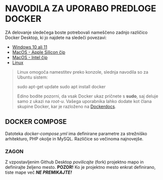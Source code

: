 # NAVODILA ZA UPORABO PREDLOGE DOCKER
ZA delovanje sledečega boste potrebovali nameščeno zadnjo različico Docker Desktop, ki jo najdete na sledeči povezavi:
- [Windows 10 ali 11](https://desktop.docker.com/win/main/amd64/Docker%20Desktop%20Installer.exe?utm_source=docker&utm_medium=webreferral&utm_campaign=dd-smartbutton&utm_location=module)
- [MacOS - Apple Silicon čip](https://desktop.docker.com/mac/main/arm64/Docker.dmg?utm_source=docker&utm_medium=webreferral&utm_campaign=dd-smartbutton&utm_location=module)
- [MacOS - Intel čip](https://desktop.docker.com/mac/main/amd64/Docker.dmg?utm_source=docker&utm_medium=webreferral&utm_campaign=dd-smartbutton&utm_location=module)
- [Linux](https://docs.docker.com/desktop/setup/install/linux/)
>  Linux omogoča namestitev preko konzole, slednja navodila so za Ubuntu sistem:
>
> sudo apt-get update
> sudo apt install docker
>
>Edino bodite pozorni, da vsak Docker ukaz pričnete s **sudo**, saj deluje samo z ukazi na *root-u*. Vašega uporabnika lahko dodate kot člana skupine Docker, kar je razloženo na [Dockerdocs](https://docs.docker.com/engine/install/linux-postinstall/).

## DOCKER COMPOSE
Datoteka *docker-compose.yml* ima definirane parametre za strežniško arhitekturo, PHP okolje in MySQL. Različice so večinoma najnovejše.

### ZAGON
Z vzpostavljenim Github Desktop *povilicajte* (fork) projektno mapo in definirajte željeno mesto.
**POZOR!** Ko je projektno mesto enkrat definirano, tiste mape več ***NE PREMIKAJTE!***